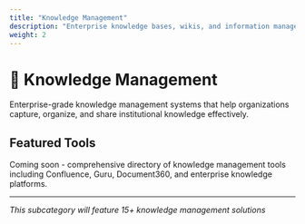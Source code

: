 ```yaml
---
title: "Knowledge Management"
description: "Enterprise knowledge bases, wikis, and information management systems"
weight: 2
---
```


# 🧠 Knowledge Management

Enterprise-grade knowledge management systems that help organizations capture, organize, and share institutional knowledge effectively.

## Featured Tools

Coming soon - comprehensive directory of knowledge management tools including Confluence, Guru, Document360, and enterprise knowledge platforms.

---

*This subcategory will feature 15+ knowledge management solutions*